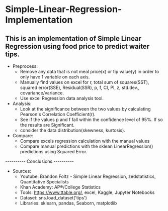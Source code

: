 # Simple-Linear-Regression-Implementation
<h2>This is an implementation of Simple Linear Regression using food price to predict waiter tips.</h2>

- Preprocess:
  - Remove any data that is not meal price(x) or tip value(y) in order to only have 1 variable on each axis.
  - Manually find values on excel for r, total sum of squares(SST), squared error(SSE), Residual(SSR), p, f, CI, PI, z, std.dev., covariance/variance. 
  - Use excel Regression data analysis tool.
- Analysis:
  - Look at the significance between the two values by calculating Pearson's Correlation Coefficient(r).
  - See if the values p and f fall within the confidence level of 95%. If so the results are Significant.
  - consider the data distribution(skewness, kurtosis).
- Compare:
  - Compare excels regression calculation with the manual values
  - Compare manual predictions with the sklean LinearRegression() predictions using Squared Error.
  
---------- Conclusions ----------


- Sources:
  - Youtube: Brandon Foltz - Simple Linear Regression, zedstatistics, Quantitative Specialists
  - Khan Academy: AP®︎/College Statistics
  - Tools: https://www.ttable.org/, excel, Kaggle, Jupyter Notebooks
  - Dataset: sns.load_dataset('tips')
  - Libraries: sklearn, pandas, Seaborn, matplotlib
